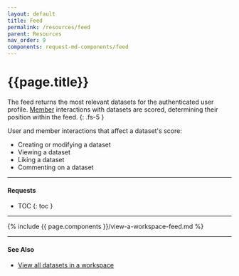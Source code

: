 ```yaml
---
layout: default
title: Feed
permalink: /resources/feed
parent: Resources
nav_order: 9
components: request-md-components/feed
---
```


# {{page.title}}

The feed returns the most relevant datasets for the authenticated user profile. [Member](members) interactions with datasets are scored, determining their position within the feed.
{: .fs-5 }

User and member interactions that affect a dataset's score:
- Creating or modifying a dataset
- Viewing a dataset
- Liking a dataset
- Commenting on a dataset

---

#### Requests

- TOC
{: toc }

---

{% include {{ page.components }}/view-a-workspace-feed.md %}

---

#### See Also

- [View all datasets in a workspace](datasets#view-all-datasets-in-a-workspace)
